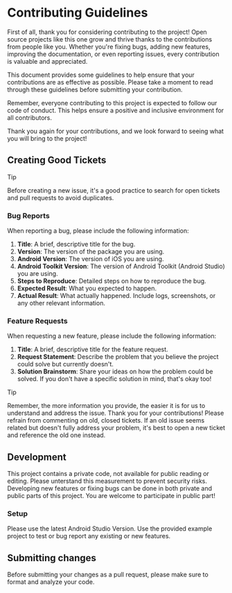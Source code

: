 # Contributing Guidelines

First of all, thank you for considering contributing to the project! Open source
projects like this one grow and thrive thanks to the contributions from people
like you. Whether you're fixing bugs, adding new features, improving the
documentation, or even reporting issues, every contribution is valuable and
appreciated.

This document provides some guidelines to help ensure that your contributions
are as effective as possible. Please take a moment to read through these
guidelines before submitting your contribution.

Remember, everyone contributing to this project is expected to follow our code
of conduct. This helps ensure a positive and inclusive environment for all
contributors.

Thank you again for your contributions, and we look forward to seeing what you
will bring to the project!

## Creating Good Tickets

> [!TIP]
> Before creating a new issue, it's a good practice to search for open tickets
> and pull requests to avoid duplicates.

### Bug Reports

When reporting a bug, please include the following information:

1. **Title**: A brief, descriptive title for the bug.
2. **Version**: The version of the package you are using.
3. **Android Version**: The version of iOS you are using.
4. **Android Toolkit Version**: The version of Android Toolkit (Android Studio)
   you are using.
5. **Steps to Reproduce**: Detailed steps on how to reproduce the bug.
6. **Expected Result**: What you expected to happen.
7. **Actual Result**: What actually happened. Include logs, screenshots, or any
   other relevant information.

### Feature Requests

When requesting a new feature, please include the following information:

1. **Title**: A brief, descriptive title for the feature request.
2. **Request Statement**: Describe the problem that you believe the project
   could solve but currently doesn't.
3. **Solution Brainstorm**: Share your ideas on how the problem could be solved.
   If you don't have a specific solution in mind, that's okay too!

> [!TIP]
> Remember, the more information you provide, the easier it is for us to
> understand and address the issue. Thank you for your contributions!
> Please refrain from commenting on old, closed tickets. If an old issue seems
> related but doesn't fully address your problem, it's best to open a new ticket
> and reference the old one instead.

## Development

This project contains a private code, not available for public reading or
editing. Please unterstand this measurement to prevent security risks.
Developing new features or fixing bugs can be done in both private and public
parts of this project. You are welcome to participate in public part!

### Setup

Please use the latest Android Studio Version. Use the provided example project
to test or bug report any existing or new features.

## Submitting changes

Before submitting your changes as a pull request, please make sure to format
and analyze your code.
